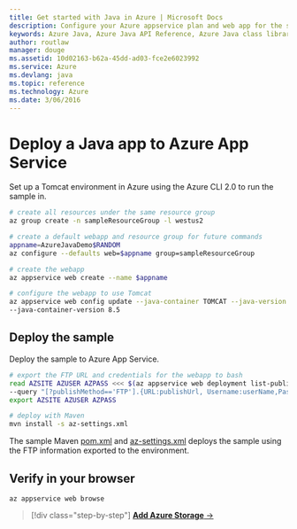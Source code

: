 ```yaml
---
title: Get started with Java in Azure | Microsoft Docs
description: Configure your Azure appservice plan and web app for the sample
keywords: Azure Java, Azure Java API Reference, Azure Java class library, Azure SDK
author: routlaw
manager: douge
ms.assetid: 10d02163-b62a-45dd-ad03-fce2e6023992
ms.service: Azure
ms.devlang: java
ms.topic: reference
ms.technology: Azure
ms.date: 3/06/2016
---
```


# Deploy a Java app to Azure App Service

Set up a Tomcat environment in Azure using the Azure CLI 2.0 to run the sample in.

```bash
# create all resources under the same resource group
az group create -n sampleResourceGroup -l westus2

# create a default webapp and resource group for future commands
appname=AzureJavaDemo$RANDOM
az configure --defaults web=$appname group=sampleResourceGroup

# create the webapp
az appservice web create --name $appname

# configure the webapp to use Tomcat 
az appservice web config update --java-container TOMCAT --java-version 1.8.0_73  \
--java-container-version 8.5
```

## Deploy the sample 

Deploy the sample to Azure App Service. 

```bash
# export the FTP URL and credentials for the webapp to bash
read AZSITE AZUSER AZPASS <<< $(az appservice web deployment list-publishing-profiles \ 
--query "[?publishMethod=='FTP'].{URL:publishUrl, Username:userName,Password:userPWD}" --output tsv)
export AZSITE AZUSER AZPASS

# deploy with Maven 
mvn install -s az-settings.xml
```

The sample Maven [pom.xml](https://github.com/rloutlaw/hello-world-java/blob/master/pom.xml) and [az-settings.xml](https://github.com/rloutlaw/hello-world-java/blob/master/az-settings.xml) deploys the sample using the FTP information exported to the environment.

## Verify in your browser

```
az appservice web browse
```
   
>[!div class="step-by-step"]
[**Add Azure Storage** &rarr;](get-started-storage.md)